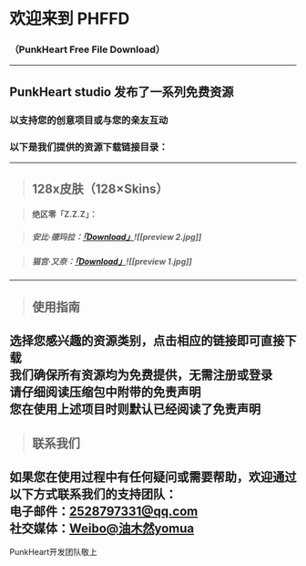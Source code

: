 
# 欢迎来到 PHFFD     
### （PunkHeart Free File Download）  
---  
## PunkHeart studio 发布了一系列免费资源
### 以支持您的创意项目或与您的亲友互动
### 以下是我们提供的资源下载链接目录：
---  

> ## 128x皮肤（128×Skins）

> #### 绝区零「Z.Z.Z」：  

> ##### 安比·德玛拉：[「Download」](http://alist.39network.cc/d/yomua/Minecraft%20FREE%20Skins/%E7%BB%9D%E5%8C%BA%E9%9B%B6%E3%80%8CZ.Z.Z%E3%80%8D/%E5%AE%89%E6%AF%94%C2%B7%E5%BE%B7%E7%8E%9B%E6%8B%89.zip?sign=pNFp36HBPHaoizhVDPFDsHKSPGdQLr8RWYHMyf3qzuM=:0)![[preview 2.jpg]]
  
> ##### 猫宫·又奈：[「Download」](http://alist.39network.cc/d/yomua/Minecraft%20FREE%20Skins/绝区零「Z.Z.Z」/猫宫·又奈.zip?sign=RBmC2nm9e8EaRgHc24_rtrb8ILxlU8aZoYOaismjnvs=:0)![[preview 1.jpg]]

--- 
> ## 使用指南  
选择您感兴趣的资源类别，点击相应的链接即可直接下载  
我们确保所有资源均为免费提供，无需注册或登录  
请仔细阅读压缩包中附带的免责声明  
您在使用上述项目时则默认已经阅读了免责声明  
---  

> ## 联系我们  
如果您在使用过程中有任何疑问或需要帮助，欢迎通过以下方式联系我们的支持团队：  
电子邮件：2528797331@qq.com  
社交媒体：[Weibo@油木然yomua](https://weibo.com/u/7477374871)  
---  

PunkHeart开发团队敬上